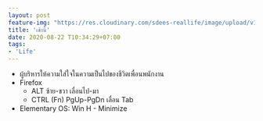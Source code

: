 ```yaml
---
layout: post
feature-img: "https://res.cloudinary.com/sdees-reallife/image/upload/v1555658919/sample_feature_img.png"
title: 'เช้านี้'
date: 2020-08-22 T10:34:29+07:00
tags:
- 'Life'
---
```

- ผู้บริหารให้ความใส่ใจในความเป็นไปของชีวิตเพื่อนพนักงาน
- Firefox
  - ALT ซ้าย-ขวา เลื่อนไป-มา
  - CTRL (Fn) PgUp-PgDn เลื่อน Tab
- Elementary OS: Win H - Minimize

<i class="fa fa-child" style="color:plum"></i>
